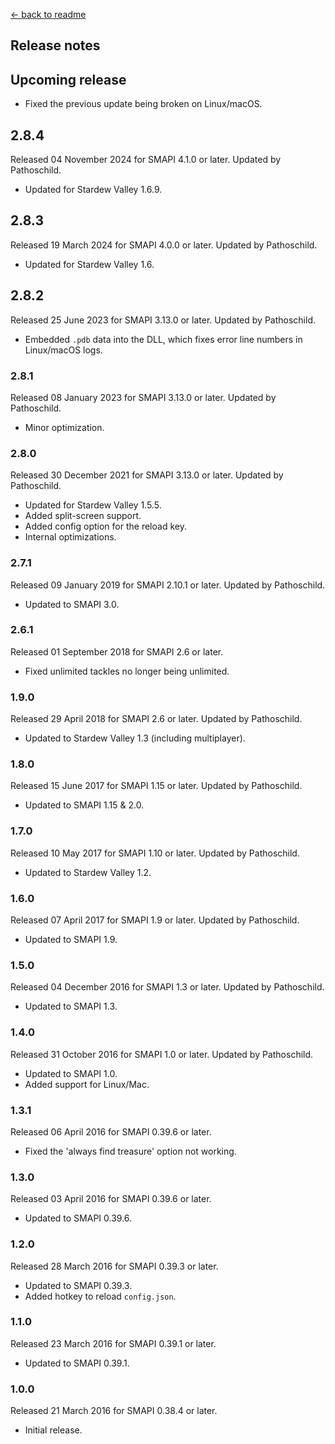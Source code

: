 ﻿[← back to readme](README.md)

## Release notes
## Upcoming release
* Fixed the previous update being broken on Linux/macOS.

## 2.8.4
Released 04 November 2024 for SMAPI 4.1.0 or later. Updated by Pathoschild.

* Updated for Stardew Valley 1.6.9.

## 2.8.3
Released 19 March 2024 for SMAPI 4.0.0 or later. Updated by Pathoschild.

* Updated for Stardew Valley 1.6.

## 2.8.2
Released 25 June 2023 for SMAPI 3.13.0 or later. Updated by Pathoschild.

* Embedded `.pdb` data into the DLL, which fixes error line numbers in Linux/macOS logs.

### 2.8.1
Released 08 January 2023 for SMAPI 3.13.0 or later. Updated by Pathoschild.

* Minor optimization.

### 2.8.0
Released 30 December 2021 for SMAPI 3.13.0 or later. Updated by Pathoschild.

* Updated for Stardew Valley 1.5.5.
* Added split-screen support.
* Added config option for the reload key.
* Internal optimizations.

### 2.7.1
Released 09 January 2019 for SMAPI 2.10.1 or later. Updated by Pathoschild.

* Updated to SMAPI 3.0.

### 2.6.1
Released 01 September 2018 for SMAPI 2.6 or later.

* Fixed unlimited tackles no longer being unlimited.

### 1.9.0
Released 29 April 2018 for SMAPI 2.6 or later. Updated by Pathoschild.

* Updated to Stardew Valley 1.3 (including multiplayer).

### 1.8.0
Released 15 June 2017 for SMAPI 1.15 or later. Updated by Pathoschild.

* Updated to SMAPI 1.15 & 2.0.

### 1.7.0
Released 10 May 2017 for SMAPI 1.10 or later. Updated by Pathoschild.

* Updated to Stardew Valley 1.2.

### 1.6.0
Released 07 April 2017 for SMAPI 1.9 or later. Updated by Pathoschild.

* Updated to SMAPI 1.9.

### 1.5.0
Released 04 December 2016 for SMAPI 1.3 or later. Updated by Pathoschild.

* Updated to SMAPI 1.3.

### 1.4.0
Released 31 October 2016 for SMAPI 1.0 or later. Updated by Pathoschild.

* Updated to SMAPI 1.0.
* Added support for Linux/Mac.

### 1.3.1
Released 06 April 2016 for SMAPI 0.39.6 or later.

* Fixed the 'always find treasure' option not working.

### 1.3.0
Released 03 April 2016 for SMAPI 0.39.6 or later.

* Updated to SMAPI 0.39.6.

### 1.2.0
Released 28 March 2016 for SMAPI 0.39.3 or later.

* Updated to SMAPI 0.39.3.
* Added hotkey to reload `config.json`.

### 1.1.0
Released 23 March 2016 for SMAPI 0.39.1 or later.

* Updated to SMAPI 0.39.1.

### 1.0.0
Released 21 March 2016 for SMAPI 0.38.4 or later.

* Initial release.
